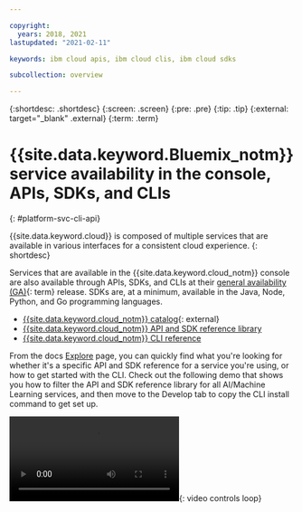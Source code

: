 ```yaml
---

copyright:
  years: 2018, 2021
lastupdated: "2021-02-11"

keywords: ibm cloud apis, ibm cloud clis, ibm cloud sdks

subcollection: overview

---
```


{:shortdesc: .shortdesc}
{:screen: .screen}
{:pre: .pre}
{:tip: .tip}
{:external: target="_blank" .external}
{:term: .term}

# {{site.data.keyword.Bluemix_notm}} service availability in the console, APIs, SDKs, and CLIs
{: #platform-svc-cli-api}

{{site.data.keyword.cloud}} is composed of multiple services that are available in various interfaces for a consistent cloud experience.
{: shortdesc}

Services that are available in the {{site.data.keyword.cloud_notm}} console are also available through APIs, SDKs, and CLIs at their [general availability (GA)](#x2117947){: term} release. SDKs are, at a minimum, available in the Java, Node, Python, and Go programming languages.

* [{{site.data.keyword.cloud_notm}} catalog](https://cloud.ibm.com/catalog){: external}
* [{{site.data.keyword.cloud_notm}} API and SDK reference library](/docs?tab=api-docs)
* [{{site.data.keyword.cloud_notm}} CLI reference](/docs/cli?topic=cli-ibmcloud_cli)

From the docs [Explore](https://{DomainName}/docs) page, you can quickly find what you're looking for whether it's a specific API and SDK reference for a service you're using, or how to get started with the CLI. Check out the following demo that shows you how to filter the API and SDK reference library for all AI/Machine Learning services, and then move to the Develop tab to copy the CLI install command to get set up. 

![Filter API and SDK docs for AI services and copy CLI instanll command](images/api-ref-filtering.mp4){: video controls loop}